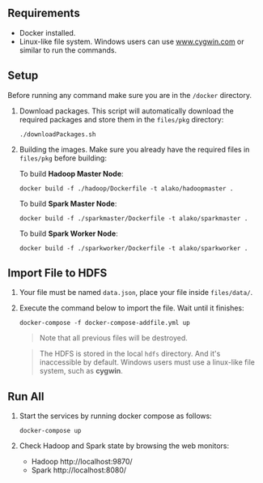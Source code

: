
## Requirements

- Docker installed.
- Linux-like file system. Windows users can use www.cygwin.com or similar to run the commands.

## Setup

Before running any command make sure you are in the `/docker` directory.

1. Download packages. This script will automatically download the required packages and store them in the `files/pkg` directory:

	```
	./downloadPackages.sh
	```

2. Building the images. Make sure you already have the required files in `files/pkg` before building:


	To build __Hadoop Master Node__:

	```
	docker build -f ./hadoop/Dockerfile -t alako/hadoopmaster .
	```

	To build __Spark Master Node__:

	```
	docker build -f ./sparkmaster/Dockerfile -t alako/sparkmaster .
	```

	To build __Spark Worker Node__:

	```
	docker build -f ./sparkworker/Dockerfile -t alako/sparkworker .
	```

## Import File to HDFS

1. Your file must be named `data.json`, place your file inside `files/data/`.

2. Execute the command below to import the file. Wait until it finishes:

	```
	docker-compose -f docker-compose-addfile.yml up
	```

	> Note that all previous files will be destroyed.

	> The HDFS is stored in the local `hdfs` directory. And it's inaccessible by default. Windows users must use a linux-like file system, such as __cygwin__.

## Run All

1. Start the services by running docker compose as follows:

	```
	docker-compose up
	```

2. Check Hadoop and Spark state by browsing the web monitors:
	- Hadoop http://localhost:9870/
	- Spark http://localhost:8080/


